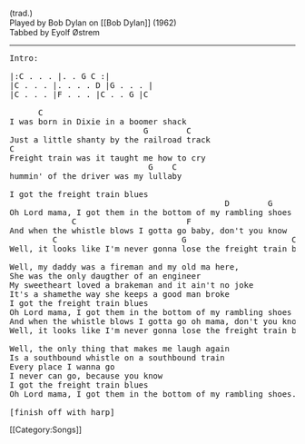 (trad.)<br>
Played by Bob Dylan on [[Bob Dylan]] (1962)<br>
Tabbed by Eyolf Østrem

----
<pre class="verse">
Intro:

|:C . . . |. . G C :|
|C . . . |. . . . D |G . . . |
|C . . . |F . . . |C . . G |C

      C
I was born in Dixie in a boomer shack
                            G        C
Just a little shanty by the railroad track
C
Freight train was it taught me how to cry
                             G    C
hummin' of the driver was my lullaby

I got the freight train blues
                                             D        G
Oh Lord mama, I got them in the bottom of my rambling shoes
             C                       F
And when the whistle blows I gotta go baby, don't you know
         C                          G                      C
Well, it looks like I'm never gonna lose the freight train blues.

Well, my daddy was a fireman and my old ma here,
She was the only daugther of an engineer
My sweetheart loved a brakeman and it ain't no joke
It's a shamethe way she keeps a good man broke
I got the freight train blues
Oh Lord mama, I got them in the bottom of my rambling shoes
And when the whistle blows I gotta go oh mama, don't you know
Well, it looks like I'm never gonna lose the freight train blues.

Well, the only thing that makes me laugh again
Is a southbound whistle on a southbound train
Every place I wanna go
I never can go, because you know
I got the freight train blues
Oh Lord mama, I got them in the bottom of my rambling shoes.

[finish off with harp]
</pre>

[[Category:Songs]]
